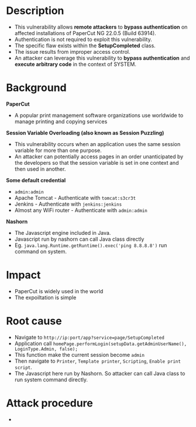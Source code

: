# Description
- This vulnerability allows **remote attackers** to **bypass authentication** on affected installations of PaperCut NG 22.0.5 (Build 63914). 
- Authentication is not required to exploit this vulnerability. 
- The specific flaw exists within the **SetupCompleted** class. 
- The issue results from improper access control.
- An attacker can leverage this vulnerability to **bypass authentication** and **execute arbitrary code** in the context of SYSTEM.
  
# Background

**PaperCut** 
- A popular print management software organizations use worldwide to manage printing and copying services

**Session Variable Overloading (also known as Session Puzzling)**
- This vulnerability occurs when an application uses the same session variable for more than one purpose.
- An attacker can potentially access pages in an order unanticipated by the developers so that the session variable is set in one context and then used in another.

**Some default credential**
- `admin:admin`
- Apache Tomcat - Authenticate with `tomcat:s3cr3t`
- Jenkins - Authenticate with `jenkins:jenkins`
- Almost any WiFi router - Authenticate with `admin:admin`

**Nashorn**
- The Javascript engine included in Java.
- Javascript run by nashorn can call Java class directly
- Eg. `java.lang.Runtime.getRuntime().exec('ping 8.8.8.8')` run command on system.

# Impact
- PaperCut is widely used in the world
- The expoiltation is simple

# Root cause

- Navigate to `http://ip:port/app?service=page/SetupCompleted`
- Application call `homePage.performLogin(setupData.getAdminUserName(), LoginType.Admin, false);`
- This function make the current session become `admin`
- Then navigate to `Printer`, `Template printer`, `Scripting`, `Enable print script`.
- The Javascript here run by Nashorn. So attacker can call Java class to run system command directly.

# Attack procedure

-
